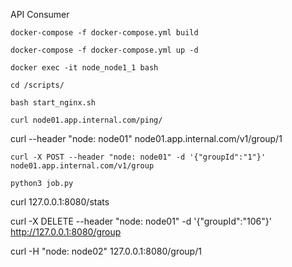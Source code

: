 API Consumer

`docker-compose -f docker-compose.yml build`

`docker-compose -f docker-compose.yml up -d`

`docker exec -it node_node1_1 bash`

`cd /scripts/`

`bash start_nginx.sh`

`curl node01.app.internal.com/ping/`

curl --header "node: node01" node01.app.internal.com/v1/group/1


`curl -X POST --header "node: node01" -d '{"groupId":"1"}' node01.app.internal.com/v1/group`

`python3 job.py`

curl 127.0.0.1:8080/stats 

curl -X DELETE --header "node: node01" -d '{"groupId":"106"}' http://127.0.0.1:8080/group

curl -H "node: node02" 127.0.0.1:8080/group/1
